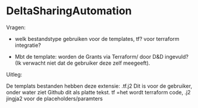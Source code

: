 # DeltaSharingAutomation

Vragen:
- welk bestandstype gebruiken voor de templates, tf? voor terraform integratie?

- Mbt de template: worden de Grants via Terraform/ door D&D ingevuld? (Ik verwacht niet dat de gebruiker deze zelf meegeeft).


Uitleg:

De templats bestanden hebben deze extensie:
.tf.j2
Dit is voor de gebruiker, onder water ziet Github dit als platte tekst.
tf =het wordt terraform code,
.j2 jingja2 voor de placeholders/paramters